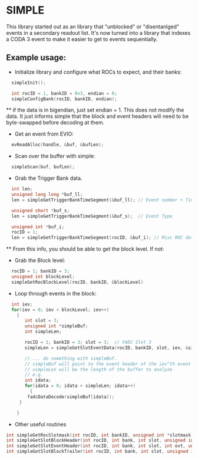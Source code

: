 
# SIMPLE

This library started out as an library that "unblocked" or
"disentanlged" events in a secondary readout list.  It's now turned
into a library that indexes a CODA 3 event to make it easier to get to
events sequentially.


## Example usage:

* Initialize library and configure what ROCs to expect, and their banks:

```C
  simpleInit();

  int rocID = 1, bankID = 0x3, endian = 0;
  simpleConfigBank(rocID, bankID, endian);
```

** if the data is in bigendian, just set endian = 1.
   This does not modify the data.  It just informs simple that the
   block and event headers will need to be byte-swapped before decoding
   at them.

* Get an event from EVIO:

```C
  evReadAlloc(handle, &buf, &bufLen);
```

* Scan over the buffer with simple:

```C
  simpleScan(buf, bufLen);
```

* Grab the Trigger Bank data.

```C
  int len;
  unsigned long long *buf_ll;
  len = simpleGetTriggerBankTimeSegment(&buf_ll); // Event number + Timestamp

  unsigned short *buf_s;
  len = simpleGetTriggerBankTimeSegment(&buf_s);  // Event Type

  unsigned int *buf_i;
  rocID = 1;
  len = simpleGetTriggerBankTimeSegment(rocID, &buf_i); // Misc ROC data
```

** From this info, you should be able to get the block level.  If not:

* Grab the Block level:

```C
  rocID = 1; bankID = 3;
  unsigned int blockLevel;
  simpleGetRocBlockLevel(rocID, bankID, &blockLevel)
```

* Loop through events in the block:

```C
  int iev;
  for(iev = 0; iev < blockLevel; iev++)
    {
       int slot = 3;
       unsigned int *simpleBuf;
       int simpleLen;

       rocID = 1; bankID = 3; slot = 3;  // FADC Slot 3
       simpleLen = simpleGetSlotEventData(rocID, bankID, slot, iev, &simpleBuf);

       // ... do something with simpleBuf.
       // simpleBuf will point to the event header of the iev^th event in the block
       // simpleLen will be the length of the buffer to analyze
       // e.g.
       int idata;
       for(idata = 0; idata < simpleLen; idata++)
         {
	    fadcDataDecode(simpleBuf[idata]);
	 }

    }
```


* Other useful routines

```C
int simpleGetRocSlotmask(int rocID, int bankID, unsigned int *slotmask);
int simpleGetSlotBlockHeader(int rocID, int bank, int slot, unsigned int *header);
int simpleGetSlotEventHeader(int rocID, int bank, int slot, int evt, unsigned int *header);
int simpleGetSlotBlockTrailer(int rocID, int bank, int slot, unsigned int *trailer);
```
